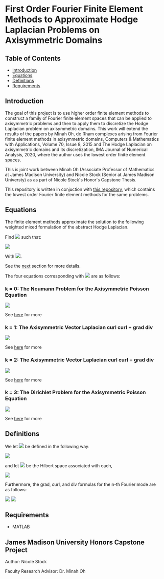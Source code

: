 # First Order Fourier Finite Element Methods to Approximate Hodge Laplacian Problems on Axisymmetric Domains

## Table of Contents

* [Introduction](#introduction)
* [Equations](#equations)
* [Definitions](#definitions)
* [Requirements](#requirements)

## Introduction

The goal of this project is to use higher order finite element methods to construct a family of Fourier finite element spaces that can be applied to axisymmetric problems and then to apply them to discretize the Hodge Laplacian problem on axisymmetric domains. This work will extend the results of the papers by Minah Oh, de Rham complexes arising from Fourier finite element methods in axisymmetric domains, Computers & Mathematics with Applications, Volume 70, Issue 8, 2015 and The Hodge Laplacian on axisymmetric domains and its discretization, IMA Journal of Numerical Analysis, 2020, where the author uses the lowest order finite element spaces.

This is joint work between Minah Oh (Associate Professor of Mathematics at James Madison University) and Nicole Stock (Senior at James Madison Universty) as as part of Nicole Stock's Honor's Capstone Thesis. 

This repository is written in conjuction with [this repository](https://github.com/NEStock/math499_fem), which contains the lowest order Fourier finite element methods for the same problems.

## Equations
<!-- https://jsfiddle.net/8ndx694g/ Converts LaTex equations to rendered URLs -->
The finite element methods approximate the solution to the following weighted mixed formulation of the abstract Hodge Laplacian.

Find <img src="https://render.githubusercontent.com/render/math?math=(\sigma , u) \in V^{k-1} x V^k"> such that:

<img src="https://render.githubusercontent.com/render/math?math=%5Cbegin%7Baligned%7D%0A%20%20%20%20(%5Csigma%20%2C%20%5Ctau)_%7BL%5E2_r(%5COmega)%7D%20-%20(d%5E%7Bk-1%7D%20%5Ctau%20%2C%20u)_%7BL%5E2_r(%5COmega)%7D%20%26%3D%200%2C%20%26%26%20%5Ctext%7B%20for%20all%20%7D%20%5Ctau%20%5Cin%20V%5E%7Bk-1%7D%2C%20%5C%5C%0A%20%20%20%20(d%5E%7Bk-1%7D%5Csigma%20%2C%20v)_%7BL%5E2_r(%5COmega)%7D%20%2B%20(d%5Ek%20u%2C%20d%5Ek%20v)_%7BL%5E2_r(%5COmega)%7D%20%26%3D%20(f%2Cv)_%7BL%5E2_r(%5COmega)%7D%20%2C%20%26%26%20%5Ctext%7B%20for%20all%20%7D%20v%20%5Cin%20V%5Ek.%0A%5Cend%7Baligned%7D">

With <img src="https://render.githubusercontent.com/render/math?math=%24k%20%3D%200%2C1%2C2%2C3%24">.

See the [next](#definitions) section for more details.

The four equations corresponding with <img src="https://render.githubusercontent.com/render/math?math=%24k%20%3D%200%2C1%2C2%2C3%24"> are as follows:

### k = 0: The Neumann Problem for the Axisymmetric Poisson Equation

<img src="https://render.githubusercontent.com/render/math?math=%5Cbegin%7Baligned%7D%0A%20%20%20%20%20%20%20%20%20%20%20%20-%20%5Ctext%7Bdiv%7D%5E%7Bn*%7D_%7Brz%7D%20%5Ctext%7Bgrad%7D%5En_%7Brz%7D%20u%20%26%20%3D%20f%20%26%26%5Ctext%7B%20in%20%7D%20%5COmega%2C%20%5C%5C%0A%20%20%20%20%20%20%20%20%20%20%20%20%5Ctext%7Bgrad%7D%5En_%7Brz%7D%20u%20%5Ccdot%20n%20%26%20%3D%200%20%26%26%5Ctext%7B%20on%20%7D%20%5CGamma_1.%0A%20%20%20%20%20%20%20%20%20%20%20%20%5Cend%7Baligned%7D">

See [here](k_0_first_order/README.md) for more

### k = 1: The Axisymmetric Vector Laplacian curl curl + grad div

<img src="https://render.githubusercontent.com/render/math?math=%5Cbegin%7Baligned%7D%0A%20%20%20%20%20%20%20%20%20%20%20%20%20%20%20%20-%20%5Ctext%7Bgrad%7D%5En_%7Brz%7D%20%5Ctext%7Bdiv%7D%5E%7Bn*%7D_%7Brz%7D%20%2B%20%0A%20%20%20%20%20%20%20%20%20%20%20%20%20%20%20%20%5Ctext%7Bcurl%7D%5E%7Bn*%7D_%7Brz%7D%20%5Ctext%7Bcurl%7D%5En_%7Brz%7D%20u%20%26%3D%20f%2C%5C%5C%0A%20%20%20%20%20%20%20%20%20%20%20%20%20%20%20%20(%5Ctext%7Bcurl%7D%5En_%7Brz%7D%20u)_%7Brz%7D%20%5Ccdot%20t%20%26%3D%200%2C%5C%5C%0A%20%20%20%20%20%20%20%20%20%20%20%20%20%20%20%20(%5Ctext%7Bcurl%7D%5En_%7Brz%7D%20u)_%7B%5Ctheta%7D%20%26%3D%200%20%26%26%5Ctext%7B%20on%20%7D%20%5CGamma_1%2C%5C%5C%0A%20%20%20%20%20%20%20%20%20%20%20%20%20%20%20%20u_%7Brz%7D%20%5Ccdot%20n%20%26%3D%200%20%26%26%5Ctext%7B%20on%20%7D%20%5CGamma_1.%0A%20%20%20%20%20%20%20%20%20%20%20%20%5Cend%7Baligned%7D">

See [here](k_1_first_order/README.md) for more

### k = 2: The Axisymmetric Vector Laplacian curl curl + grad div

<img src="https://render.githubusercontent.com/render/math?math=%5Cbegin%7Baligned%7D%0A%20%20%20%20%20%20%20%20%20%20%20%20%20%20%20%20%5Ctext%7Bcurl%7D%5En_%7Brz%7D%20%5Ctext%7Bcurl%7D%5E%7Bn*%7D_%7Brz%7D%20u%20-%20%5Ctext%7Bgrad%7D%5E%7Bn*%7D_%7Brz%7D%20%5Ctext%7Bdiv%7D%5En_%7Brz%7D%20u%20%26%3D%20f%2C%5C%5C%0A%20%20%20%20%20%20%20%20%20%20%20%20%20%20%20%20u_%7Brz%7D%20%5Ccdot%20t%20%26%3D%200%2C%5C%5C%0A%20%20%20%20%20%20%20%20%20%20%20%20%20%20%20%20u_%7B%5Ctheta%7D%20%26%3D%200%2C%5C%5C%0A%20%20%20%20%20%20%20%20%20%20%20%20%20%20%20%20%5Ctext%7Bdiv%7D%5En_%7Brz%7D%20u%20%26%3D%200%20%26%26%5Ctext%7B%20on%20%7D%20%5CGamma_1.%0A%20%20%20%20%20%20%20%20%20%20%20%20%5Cend%7Baligned%7D">

See [here](k_2_first_order/README.md) for more

### k = 3: The Dirichlet Problem for the Axisymmetric Poisson Equation

<img src="https://render.githubusercontent.com/render/math?math=%5Cbegin%7Baligned%7D%0A%20%20%20%20%20%20%20%20%20%20%20%20%20%20%20%20-%20%5Ctext%7Bdiv%7D%5En_%7Brz%7D%20%5Ctext%7Bgrad%7D%5E%7Bn*%7D_%7Brz%7D%20u%20%26%3D%20f%20%26%26%5Ctext%7B%20in%20%7D%20%5COmega%2C%5C%5C%0A%20%20%20%20%20%20%20%20%20%20%20%20%20%20%20%20u%20%26%3D%200%20%26%26%5Ctext%7B%20on%20%7D%20%5CGamma_1.%0A%20%20%20%20%20%20%20%20%20%20%20%20%5Cend%7Baligned%7D">

See [here](k_3_first_order/README.md) for more

## Definitions

<!-- d^k-->
We let <img src="https://render.githubusercontent.com/render/math?math=d^k"> be defined in the following way:

<img src="https://render.githubusercontent.com/render/math?math=%5Cbegin%7Balign*%7D%0A%20%20%20%20d%5E0%20v%20%26%3D%20%5Ctext%7Bgrad%7D%5En_%7Brz%7D%20v%2C%5C%5C%0A%20%20%20%20d%5E1%20v%20%26%3D%20%5Ctext%7Bcurl%7D%5En_%7Brz%7D%20v%2C%5C%5C%0A%20%20%20%20d%5E2%20v%20%26%3D%20%5Ctext%7Bdiv%7D%5En_%7Brz%7D%20v%2C%5C%5C%0A%20%20%20%20d%5E3%20v%20%26%3D%200%2C%0A%5Cend%7Balign*%7D">

<!-- V^k-->
and let <img src="https://render.githubusercontent.com/render/math?math=V^k"> be the Hilbert space associated with each,

<img src="https://render.githubusercontent.com/render/math?math=%5Cbegin%7Balign*%7D%0A%20%20%20%20V%5E0%20%26%3D%20H_r(%5Ctext%7Bgrad%7D%5En%2C%20%5COmega)%2C%5C%5C%0A%20%20%20%20V%5E1%20%26%3D%20H_r(%5Ctext%7Bcurl%7D%5En%2C%20%5COmega)%2C%5C%5C%0A%20%20%20%20V%5E2%20%26%3D%20H_r(%5Ctext%7Bdiv%7D%5En%2C%20%5COmega)%2C%5C%5C%0A%20%20%20%20V%5E3%20%26%3D%20L%5E2_r(%5COmega).%0A%5Cend%7Balign*%7D">

Furthermore, the grad, curl, and div formulas for the n-th Fourier mode are as follows:
<!-- grad^n_rz-->
<img src="https://render.githubusercontent.com/render/math?math=%5Cbegin%7Baligned%7D%0A%20%20%20%20%20%20%20%20%5Ctext%7Bgrad%7D%5E%7Bn%7D_%7Brz%7D%20v%20%26%3D%20%0A%20%20%20%20%20%20%20%20%20%20%20%20%5Cleft%5B%20%7B%5Cbegin%7Barray%7D%7Bcc%7D%0A%20%20%20%20%20%20%20%20%20%20%20%20%20%20%20%20%5Cpartial_r%20v%20%20%5C%5C%0A%20%20%20%20%20%20%20%20%20%20%20%20%20%20%20%20%20-%20%5Cfrac%7Bn%7D%7Br%7D%20v%20%5C%5C%0A%20%20%20%20%20%20%20%20%20%20%20%20%20%20%20%20%5Cpartial_z%20v%0A%20%20%20%20%20%20%20%20%20%20%20%20%5Cend%7Barray%7D%20%7D%20%5Cright%5D%2C%5C%5C%0A%20%20%20%20%20%20%20%20%5Ctext%7Bcurl%7D%5E%7Bn%7D_%7Brz%7D%0A%20%20%20%20%20%20%20%20%20%20%20%20%5Cleft%5B%20%7B%5Cbegin%7Barray%7D%7Bcc%7D%0A%20%20%20%20%20%20%20%20%20%20%20%20%20%20%20%20v_r%20%20%5C%5C%0A%20%20%20%20%20%20%20%20%20%20%20%20%20%20%20%20v_%7B%5Ctheta%7D%20%5C%5C%0A%20%20%20%20%20%20%20%20%20%20%20%20%20%20%20%20v_z%0A%20%20%20%20%20%20%20%20%20%20%20%20%5Cend%7Barray%7D%20%7D%20%5Cright%5D%20%26%3D%0A%20%20%20%20%20%20%20%20%20%20%20%20%5Cleft%5B%20%7B%5Cbegin%7Barray%7D%7Bcc%7D%0A%20%20%20%20%20%20%20%20%20%20%20%20%20%20%20%20-(%20%5Cfrac%7Bn%7D%7Br%7D%20v_z%20-%20%5Cpartial_z%20v_%7B%5Ctheta%7D%20)%20%5C%5C%0A%20%20%20%20%20%20%20%20%20%20%20%20%20%20%20%20%5Cpartial_z%20v_r%20-%20%5Cpartial_r%20v_z%20%5C%5C%0A%20%20%20%20%20%20%20%20%20%20%20%20%20%20%20%20%5Cfrac%7Bn%20v_r%20%2B%20v_%7B%5Ctheta%7D%7D%7Br%7D%20%2B%20%5Cpartial_r%20v_%7B%5Ctheta%7D%0A%20%20%20%20%20%20%20%20%20%20%20%20%5Cend%7Barray%7D%20%7D%20%5Cright%5D%2C%5C%5C%0A%20%20%20%20%20%20%20%20%5Ctext%7Bdiv%7D%5E%7Bn%7D_%7Brz%7D%0A%20%20%20%20%20%20%20%20%20%20%20%20%5Cleft%5B%20%7B%5Cbegin%7Barray%7D%7Bcc%7D%0A%20%20%20%20%20%20%20%20%20%20%20%20%20%20%20%20v_r%20%20%5C%5C%0A%20%20%20%20%20%20%20%20%20%20%20%20%20%20%20%20v_%7B%5Ctheta%7D%20%5C%5C%0A%20%20%20%20%20%20%20%20%20%20%20%20%20%20%20%20v_z%0A%20%20%20%20%20%20%20%20%20%20%20%20%5Cend%7Barray%7D%20%7D%20%5Cright%5D%20%26%3D%20%5Cpartial_r%20v_r%20%2B%20%5Cfrac%7Bv_r%20-%20n%20v_%7B%5Ctheta%7D%7D%7Br%7D%20%2B%20%5Cpartial_z%20v_z%20.%0A%20%20%20%20%5Cend%7Baligned%7D">

<!-- grad^n*_rz-->

<img src="https://render.githubusercontent.com/render/math?math=%5Cbegin%7Baligned%7D%0A%20%20%20%20%20%20%20%20%5Ctext%7Bgrad%7D%5E%7Bn*%7D_%7Brz%7D%20v%20%26%3D%20%0A%20%20%20%20%20%20%20%20%20%20%20%20%5Cleft%5B%20%7B%5Cbegin%7Barray%7D%7Bcc%7D%0A%20%20%20%20%20%20%20%20%20%20%20%20%20%20%20%20%5Cpartial_r%20v%20%20%5C%5C%0A%20%20%20%20%20%20%20%20%20%20%20%20%20%20%20%20%5Cfrac%7Bn%7D%7Br%7D%20v%20%5C%5C%0A%20%20%20%20%20%20%20%20%20%20%20%20%20%20%20%20%5Cpartial_z%20v%0A%20%20%20%20%20%20%20%20%20%20%20%20%5Cend%7Barray%7D%20%7D%20%5Cright%5D%2C%5C%5C%0A%20%20%20%20%20%20%20%20%5Ctext%7Bcurl%7D%5E%7Bn*%7D_%7Brz%7D%0A%20%20%20%20%20%20%20%20%20%20%20%20%5Cleft%5B%20%7B%5Cbegin%7Barray%7D%7Bcc%7D%0A%20%20%20%20%20%20%20%20%20%20%20%20%20%20%20%20v_r%20%20%5C%5C%0A%20%20%20%20%20%20%20%20%20%20%20%20%20%20%20%20v_%7B%5Ctheta%7D%20%5C%5C%0A%20%20%20%20%20%20%20%20%20%20%20%20%20%20%20%20v_z%0A%20%20%20%20%20%20%20%20%20%20%20%20%5Cend%7Barray%7D%20%7D%20%5Cright%5D%20%26%3D%0A%20%20%20%20%20%20%20%20%20%20%20%20%5Cleft%5B%20%7B%5Cbegin%7Barray%7D%7Bcc%7D%0A%20%20%20%20%20%20%20%20%20%20%20%20%20%20%20%20%5Cfrac%7Bn%7D%7Br%7D%20v_z%20-%20%5Cpartial_z%20v_%7B%5Ctheta%7D%20%20%5C%5C%0A%20%20%20%20%20%20%20%20%20%20%20%20%20%20%20%20%5Cpartial_z%20v_r%20-%20%5Cpartial_r%20v_z%20%5C%5C%0A%20%20%20%20%20%20%20%20%20%20%20%20%20%20%20%20%5Cfrac%7B-n%20v_r%20%2B%20v_%7B%5Ctheta%7D%7D%7Br%7D%20%2B%20%5Cpartial_r%20v_%7B%5Ctheta%7D%0A%20%20%20%20%20%20%20%20%20%20%20%20%5Cend%7Barray%7D%20%7D%20%5Cright%5D%2C%5C%5C%0A%20%20%20%20%20%20%20%20%5Ctext%7Bdiv%7D%5E%7Bn*%7D_%7Brz%7D%0A%20%20%20%20%20%20%20%20%20%20%20%20%5Cleft%5B%20%7B%5Cbegin%7Barray%7D%7Bcc%7D%0A%20%20%20%20%20%20%20%20%20%20%20%20%20%20%20%20v_r%20%20%5C%5C%0A%20%20%20%20%20%20%20%20%20%20%20%20%20%20%20%20v_%7B%5Ctheta%7D%20%5C%5C%0A%20%20%20%20%20%20%20%20%20%20%20%20%20%20%20%20v_z%0A%20%20%20%20%20%20%20%20%20%20%20%20%5Cend%7Barray%7D%20%7D%20%5Cright%5D%20%26%3D%20%5Cpartial_r%20v_r%20%2B%20%5Cfrac%7Bv_r%20%2B%20n%20v_%7B%5Ctheta%7D%7D%7Br%7D%20%2B%20%5Cpartial_z%20v_z%20.%0A%20%20%20%20%5Cend%7Baligned%7D">

## Requirements

* MATLAB

## James Madison University Honors Capstone Project
Author: Nicole Stock

Faculty Research Advisor: Dr. Minah Oh